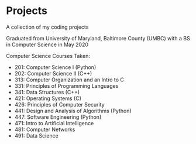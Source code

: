 # Projects
A collection of my coding projects

Graduated from University of Maryland, Baltimore County (UMBC) with a BS in Computer Science in May 2020

Computer Science Courses Taken: 
- 201: Computer Science I (Python)
- 202: Computer Science II (C++)
- 313: Computer Organization and an Intro to C
- 331: Principles of Programming Languages
- 341: Data Structures (C++)
- 421: Operating Systems (C)
- 426: Principles of Computer Security
- 441: Design and Analysis of Algorithms (Python)
- 447: Software Engineering (Python)
- 471: Intro to Artificial Intelligence
- 481: Computer Networks
- 491: Data Science
